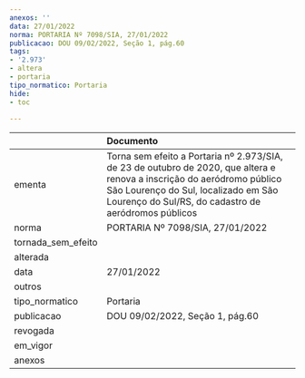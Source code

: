 ```yaml
---
anexos: ''
data: 27/01/2022
norma: PORTARIA Nº 7098/SIA, 27/01/2022
publicacao: DOU 09/02/2022, Seção 1, pág.60
tags:
- '2.973'
- altera
- portaria
tipo_normatico: Portaria
hide: 
- toc 
 
---
```


|                    | Documento                                                                                                                                                                                                              |
|:-------------------|:-----------------------------------------------------------------------------------------------------------------------------------------------------------------------------------------------------------------------|
| ementa             | Torna sem efeito a Portaria nº 2.973/SIA, de 23 de outubro de 2020, que altera e renova a inscrição do aeródromo público São Lourenço do Sul, localizado em São Lourenço do Sul/RS, do cadastro de aeródromos públicos |
| norma              | PORTARIA Nº 7098/SIA, 27/01/2022                                                                                                                                                                                       |
| tornada_sem_efeito |                                                                                                                                                                                                                        |
| alterada           |                                                                                                                                                                                                                        |
| data               | 27/01/2022                                                                                                                                                                                                             |
| outros             |                                                                                                                                                                                                                        |
| tipo_normatico     | Portaria                                                                                                                                                                                                               |
| publicacao         | DOU 09/02/2022, Seção 1, pág.60                                                                                                                                                                                        |
| revogada           |                                                                                                                                                                                                                        |
| em_vigor           |                                                                                                                                                                                                                        |
| anexos             |                                                                                                                                                                                                                        |